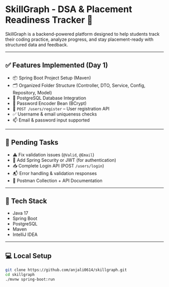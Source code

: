 # SkillGraph - DSA & Placement Readiness Tracker 🎯

SkillGraph is a backend-powered platform designed to help students track their coding practice, analyze progress, and stay placement-ready with structured data and feedback.

---

## ✅ Features Implemented (Day 1)
- 📦 Spring Boot Project Setup (Maven)
- 🗂️ Organized Folder Structure (Controller, DTO, Service, Config, Repository, Model)
- 🧩 PostgreSQL Database Integration
- 🔐 Password Encoder Bean (BCrypt)
- 🧾 `POST /users/register` – User registration API
- ✅ Username & email uniqueness checks
- 📫 Email & password input supported

---

## 🚧 Pending Tasks
- ⚠️ Fix validation issues (`@Valid`, `@Email`)
- 🔐 Add Spring Security or JWT (for authentication)
- 📥 Complete Login API (POST `/users/login`)
- 📬 Error handling & validation responses
- 🧪 Postman Collection + API Documentation

---

## 🔧 Tech Stack
- Java 17
- Spring Boot
- PostgreSQL
- Maven
- IntelliJ IDEA

---

## 💻 Local Setup

```bash
git clone https://github.com/anjali0614/skillgraph.git
cd skillgraph
./mvnw spring-boot:run
